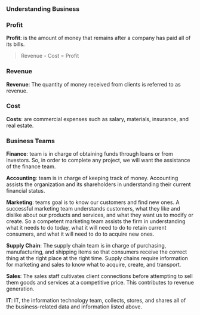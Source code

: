 ### Understanding Business

### Profit

**Profit**: is the amount of money that remains after a company has paid all of its bills.

  > Revenue - Cost = Profit

### Revenue 

**Revenue**: The quantity of money received from clients is referred to as revenue.

### Cost

**Costs**: are commercial expenses such as salary, materials, insurance, and real estate.

### Business Teams

**Finance**: team is in charge of obtaining funds through loans or from investors. So, in order to complete any project, we will want the assistance of the finance team.

**Accounting**: team is in charge of keeping track of money. Accounting assists the organization and its shareholders in understanding their current financial status.

**Marketing**: teams goal is to know our customers and find new ones. A successful marketing team understands customers, what they like and dislike about our products and services, and what they want us to modify or create. So a competent marketing team assists the firm in understanding what it needs to do today, what it will need to do to retain current consumers, and what it will need to do to acquire new ones.

**Supply Chain**: The supply chain team is in charge of purchasing, manufacturing, and shipping items so that consumers receive the correct thing at the right place at the right time. Supply chains require information for marketing and sales to know what to acquire, create, and transport.

**Sales**: The sales staff cultivates client connections before attempting to sell them goods and services at a competitive price. This contributes to revenue generation.

**IT**: IT, the information technology team, collects, stores, and shares all of the business-related data and information listed above.
